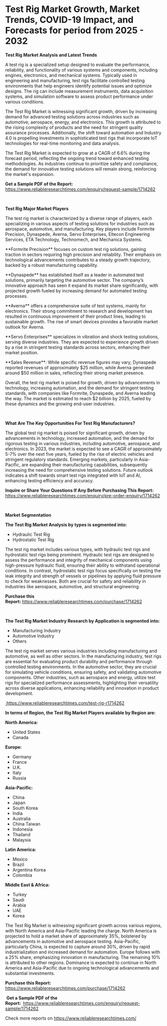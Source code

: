 <p><h1>Test Rig Market Growth, Market Trends, COVID-19 Impact, and Forecasts for period from 2025 - 2032</h1></p><p><strong>Test Rig Market Analysis and Latest Trends</strong></p>
<p><p>A test rig is a specialized setup designed to evaluate the performance, reliability, and functionality of various systems and components, including engines, electronics, and mechanical systems. Typically used in engineering and manufacturing, test rigs facilitate controlled testing environments that help engineers identify potential issues and optimize designs. The rig can include measurement instruments, data acquisition systems, and simulation software to assess product performance under various conditions.</p><p>The Test Rig Market is witnessing significant growth, driven by increasing demand for advanced testing solutions across industries such as automotive, aerospace, energy, and electronics. This growth is attributed to the rising complexity of products and the need for stringent quality assurance processes. Additionally, the shift toward automation and Industry 4.0 is propelling investments in sophisticated test rigs that incorporate IoT technologies for real-time monitoring and data analysis. </p><p>The Test Rig Market is expected to grow at a CAGR of 6.6% during the forecast period, reflecting the ongoing trend toward enhanced testing methodologies. As industries continue to prioritize safety and compliance, the demand for innovative testing solutions will remain strong, reinforcing the market's expansion.</p></p>
<p><strong>Get a Sample PDF of the Report:&nbsp;</strong> <a href="https://www.reliableresearchtimes.com/enquiry/request-sample/1714262?utm_campaign=2629&utm_medium=2&utm_source=Github&utm_content=ia&utm_term=09042025&utm_id=test-rig">https://www.reliableresearchtimes.com/enquiry/request-sample/1714262</a></p>
<p>&nbsp;</p>
<p><strong>Test Rig Major Market Players</strong></p>
<p><p>The test rig market is characterized by a diverse range of players, each specializing in various aspects of testing solutions for industries such as aerospace, automotive, and manufacturing. Key players include Formrite Precision, Dynaspede, Averna, Servo Enterprises, Eltecon Engineering Services, ETA Technology, Technomech, and Mechanica Systems.</p><p>**Formrite Precision** focuses on custom test rig solutions, gaining traction in sectors requiring high precision and reliability. Their emphasis on technological advancements contributes to a steady growth trajectory, backed by a robust manufacturing capability.</p><p>**Dynaspede** has established itself as a leader in automated test solutions, primarily targeting the automotive sector. The company’s innovative approach has seen it expand its market share significantly, with projected growth fueled by increasing demand for automated testing processes.</p><p>**Averna** offers a comprehensive suite of test systems, mainly for electronics. Their strong commitment to research and development has resulted in continuous improvement of their product lines, leading to sustainable growth. The rise of smart devices provides a favorable market outlook for Averna.</p><p>**Servo Enterprises** specializes in vibration and shock testing solutions, serving diverse industries. They are expected to experience growth driven by a rise in stringent testing standards across sectors, enhancing their market position.</p><p>**Sales Revenue**: While specific revenue figures may vary, Dynaspede reported revenues of approximately $25 million, while Averna generated around $50 million in sales, reflecting their strong market presence.</p><p>Overall, the test rig market is poised for growth, driven by advancements in technology, increasing automation, and the demand for stringent testing standards, with companies like Formrite, Dynaspede, and Averna leading the way. The market is estimated to reach $2 billion by 2025, fueled by these dynamics and the growing end-user industries.</p></p>
<p>&nbsp;</p>
<p><strong>What Are The Key Opportunities For Test Rig Manufacturers?</strong></p>
<p><p>The global test rig market is poised for significant growth, driven by advancements in technology, increased automation, and the demand for rigorous testing in various industries, including automotive, aerospace, and electronics. In 2023, the market is expected to see a CAGR of approximately 5-7% over the next five years, fueled by the rise of electric vehicles and stringent regulatory standards. Emerging markets, particularly in Asia-Pacific, are expanding their manufacturing capabilities, subsequently increasing the need for comprehensive testing solutions. Future outlook indicates a shift towards smart test rigs integrated with IoT and AI, enhancing testing efficiency and accuracy.</p></p>
<p><strong>Inquire or Share Your Questions If Any Before Purchasing This Report:</strong> <a href="https://www.reliableresearchtimes.com/enquiry/pre-order-enquiry/1714262?utm_campaign=2629&utm_medium=2&utm_source=Github&utm_content=ia&utm_term=09042025&utm_id=test-rig">https://www.reliableresearchtimes.com/enquiry/pre-order-enquiry/1714262</a></p>
<p>&nbsp;</p>
<p><strong>Market Segmentation</strong></p>
<p><strong>The Test Rig Market Analysis by types is segmented into:</strong></p>
<p><ul><li>Hydraulic Test Rig</li><li>Hydrostatic Test Rig</li></ul></p>
<p><p>The test rig market includes various types, with hydraulic test rigs and hydrostatic test rigs being prominent. Hydraulic test rigs are designed to assess the performance and integrity of mechanical components using high-pressure hydraulic fluid, ensuring their ability to withstand operational conditions. In contrast, hydrostatic test rigs focus specifically on testing the leak integrity and strength of vessels or pipelines by applying fluid pressure to check for weaknesses. Both are crucial for safety and reliability in industries like aerospace, automotive, and structural engineering.</p></p>
<p><strong>Purchase this Report:&nbsp;</strong><a href="https://www.reliableresearchtimes.com/purchase/1714262?utm_campaign=2629&utm_medium=2&utm_source=Github&utm_content=ia&utm_term=09042025&utm_id=test-rig">https://www.reliableresearchtimes.com/purchase/1714262</a></p>
<p>&nbsp;</p>
<p><strong>The Test Rig Market Industry Research by Application is segmented into:</strong></p>
<p><ul><li>Manufacturing Industry</li><li>Automotive Industry</li><li>Others</li></ul></p>
<p><p>The test rig market serves various industries including manufacturing and automotive, as well as other sectors. In the manufacturing industry, test rigs are essential for evaluating product durability and performance through controlled testing environments. In the automotive sector, they are crucial for simulating vehicle conditions, ensuring safety, and validating automotive components. Other industries, such as aerospace and energy, utilize test rigs for specialized performance assessments, highlighting their versatility across diverse applications, enhancing reliability and innovation in product development.</p></p>
<p><a href="https://www.reliableresearchtimes.com/test-rig-r1714262?utm_campaign=2629&utm_medium=2&utm_source=Github&utm_content=ia&utm_term=09042025&utm_id=test-rig">&nbsp;https://www.reliableresearchtimes.com/test-rig-r1714262</a></p>
<p><strong>In terms of Region, the Test Rig Market Players available by Region are:</strong></p>
<p>
    <p> <strong> North America: </strong>
        <ul>
            <li>United States</li>
            <li>Canada</li>
        </ul>
        </p> 
    <p> <strong> Europe: </strong>
        <ul>
            <li>Germany</li>
            <li>France</li>
            <li>U.K.</li>
            <li>Italy</li>
            <li>Russia</li>
        </ul>
        </p> 
    <p> <strong> Asia-Pacific: </strong>
        <ul>
            <li>China</li>
            <li>Japan</li>
            <li>South Korea</li>
            <li>India</li>
            <li>Australia</li>
            <li>China Taiwan</li>
            <li>Indonesia</li>
            <li>Thailand</li>
            <li>Malaysia</li>
        </ul>
        </p> 
    <p> <strong> Latin America: </strong>
        <ul>
            <li>Mexico</li>
            <li>Brazil</li>
            <li>Argentina Korea</li>
            <li>Colombia</li>
        </ul>
        </p> 
    <p> <strong> Middle East & Africa: </strong>
        <ul>
            <li>Turkey</li>
            <li>Saudi</li>
            <li>Arabia</li>
            <li>UAE</li>
            <li>Korea</li>
        </ul>
    </p>
    </p>
<p><p>The Test Rig Market is witnessing significant growth across various regions, with North America and Asia-Pacific leading the charge. North America is projected to hold a market share of approximately 35%, bolstered by advancements in automotive and aerospace testing. Asia-Pacific, particularly China, is expected to capture around 30%, driven by rapid industrialization and increased demand for automation. Europe follows with a 25% share, emphasizing innovation in manufacturing. The remaining 10% is attributed to other regions. Dominance is expected to continue in North America and Asia-Pacific due to ongoing technological advancements and substantial investments.</p></p>
<p><strong>Purchase this Report: </strong><a href="https://www.reliableresearchtimes.com/purchase/1714262?utm_campaign=2629&utm_medium=2&utm_source=Github&utm_content=ia&utm_term=09042025&utm_id=test-rig">https://www.reliableresearchtimes.com/purchase/1714262</a></p>
<p>&nbsp;<strong>Get a Sample PDF of the Report:&nbsp;&nbsp;</strong><a href="https://www.reliableresearchtimes.com/enquiry/request-sample/1714262?utm_campaign=2629&utm_medium=2&utm_source=Github&utm_content=ia&utm_term=09042025&utm_id=test-rig">https://www.reliableresearchtimes.com/enquiry/request-sample/1714262</a></p>
<p><strong></strong></p>
<p>Check more reports on <a href="https://www.reliableresearchtimes.com/?utm_campaign=2629&utm_medium=2&utm_source=Github&utm_content=ia&utm_term=09042025&utm_id=test-rig">https://www.reliableresearchtimes.com/</a></p>
